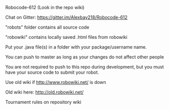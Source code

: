Robocode-612 (Look in the repo wiki)

Chat on Gitter: https://gitter.im/Alexbay218/Robocode-612

"robots" folder contains all source code

"robowiki" contains locally saved .html files from robowiki

Put your .java file(s) in a folder with your package/username name.

You can push to master as long as your changes do not affect other people

You are not required to push to this repo during development, but you must have your source code to submit your robot.

Use old wiki if http://www.robowiki.net/ is down

Old wiki here: http://old.robowiki.net/

Tournament rules on repository wiki
